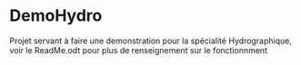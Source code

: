 # DemoHydro
 Projet servant à faire une demonstration pour la spécialité Hydrographique, voir le ReadMe.odt pour plus de renseignement sur le fonctionnment 